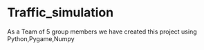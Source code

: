 # Traffic_simulation
As a Team of 5 group members we have created this project using Python,Pygame,Numpy
